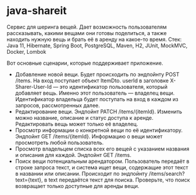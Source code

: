 # java-shareit

Сервис для шеринга вещей. Дает возможность пользователям рассказывать, какими вещами они готовы поделиться, а также находить нужную вещь и брать её в аренду на какое-то время.
Стек: Java 11, Hibernate, Spring Boot, PostgreSQL, Maven, H2, JUnit, MockMVC, Docker, Lombok

Вот основные сценарии, которые поддерживает приложение. 
- Добавление новой вещи. Будет происходить по эндпойнту POST /items. На вход поступает объект ItemDto. userId в заголовке X-Sharer-User-Id — это идентификатор пользователя, который добавляет вещь. Именно этот пользователь — владелец вещи. Идентификатор владельца будет поступать на вход в каждом из запросов, рассмотренных далее.
- Редактирование вещи. Эндпойнт PATCH /items/{itemId}. Изменить можно название, описание и статус доступа к аренде. Редактировать вещь может только её владелец.
- Просмотр информации о конкретной вещи по её идентификатору. Эндпойнт GET /items/{itemId}. Информацию о вещи может просмотреть любой пользователь.
- Просмотр владельцем списка всех его вещей с указанием названия и описания для каждой. Эндпойнт GET /items.
- Поиск вещи потенциальным арендатором. Пользователь передаёт в строке запроса текст, и система ищет вещи, содержащие этот текст в названии или описании. Происходит по эндпойнту /items/search?text={text}, в text передаётся текст для поиска. Проверьте, что поиск возвращает только доступные для аренды вещи.

